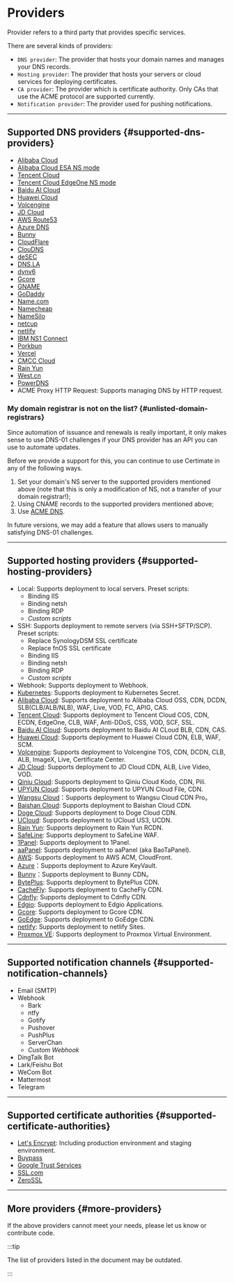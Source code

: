﻿# Providers

Provider refers to a third party that provides specific services.

There are several kinds of providers:

- `DNS provider`: The provider that hosts your domain names and manages your DNS records.
- `Hosting provider`: The provider that hosts your servers or cloud services for deploying certificates.
- `CA provider`: The provider which is certificate authority. Only CAs that use the ACME protocol are supported currently.
- `Notification provider`: The provider used for pushing notifications.

---

## Supported DNS providers {#supported-dns-providers}

- [Alibaba Cloud](https://www.alibabacloud.com/)
- [Alibaba Cloud ESA NS mode](https://www.alibabacloud.com/help/en/edge-security-acceleration/esa/user-guide/dns-overview/)
- [Tencent Cloud](https://www.tencentcloud.com/)
- [Tencent Cloud EdgeOne NS mode](https://www.tencentcloud.com/document/product/1145/66364/)
- [Baidu AI Cloud](https://intl.cloud.baidu.com/)
- [Huawei Cloud](https://www.huaweicloud.com/)
- [Volcengine](https://www.volcengine.com/)
- [JD Cloud](https://www.jdcloud.com/)
- [AWS Route53](https://aws.amazon.com/route53/)
- [Azure DNS](https://azure.microsoft.com/)
- [Bunny](https://www.bunny.net/)
- [CloudFlare](https://www.cloudflare.com/)
- [ClouDNS](https://www.cloudns.net/)
- [deSEC](https://desec.io/)
- [DNS.LA](https://www.dns.la/)
- [dynv6](https://dynv6.com/)
- [Gcore](https://gcore.com/)
- [GNAME](https://www.gname.com/)
- [GoDaddy](https://www.godaddy.com/)
- [Name.com](https://www.name.com/)
- [Namecheap](https://www.namecheap.com/)
- [NameSilo](https://www.namesilo.com/)
- [netcup](https://www.netcup.com/)
- [netlify](https://www.netlify.com/)
- [IBM NS1 Connect](https://www.ibm.com/products/ns1-connect/)
- [Porkbun](https://porkbun.com/)
- [Vercel](https://vercel.com/)
- [CMCC Cloud](https://ecloud.10086.cn/)
- [Rain Yun](https://www.rainyun.com/)
- [West.cn](https://www.west.cn/)
- [PowerDNS](https://www.powerdns.com/)
- ACME Proxy HTTP Request: Supports managing DNS by HTTP request.

### My domain registrar is not on the list? {#unlisted-domain-registrars}

Since automation of issuance and renewals is really important, it only makes sense to use DNS-01 challenges if your DNS provider has an API you can use to automate updates.

Before we provide a support for this, you can continue to use Certimate in any of the following ways.

1. Set your domain's NS server to the supported providers mentioned above (note that this is only a modification of NS, not a transfer of your domain registrar!);
2. Using CNAME records to the supported providers mentioned above;
3. Use [ACME DNS](https://github.com/joohoi/acme-dns).

In future versions, we may add a feature that allows users to manually satisfying DNS-01 challenges.

---

## Supported hosting providers {#supported-hosting-providers}

- Local: Supports deployment to local servers. Preset scripts:
  - Binding IIS
  - Binding netsh
  - Binding RDP
  - _Custom scripts_
- SSH: Supports deployment to remote servers (via SSH+SFTP/SCP). Preset scripts:
  - Replace SynologyDSM SSL certificate
  - Replace fnOS SSL certificate
  - Binding IIS
  - Binding netsh
  - Binding RDP
  - _Custom scripts_
- Webhook: Supports deployment to Webhook.
- [Kubernetes](https://kubernetes.io/): Supports deployment to Kubernetes Secret.
- [Alibaba Cloud](https://www.alibabacloud.com/): Supports deployment to Alibaba Cloud OSS, CDN, DCDN, SLB(CLB/ALB/NLB), WAF, Live, VOD, FC, APIG, CAS.
- [Tencent Cloud](https://www.tencentcloud.com/): Supports deployment to Tencent Cloud COS, CDN, ECDN, EdgeOne, CLB, WAF, Anti-DDoS, CSS, VOD, SCF, SSL.
- [Baidu AI Cloud](https://intl.cloud.baidu.com/): Supports deployment to Baidu AI CLoud BLB, CDN, CAS.
- [Huawei Cloud](https://www.huaweicloud.com/): Supports deployment to Huawei Cloud CDN, ELB, WAF, SCM.
- [Volcengine](https://www.volcengine.com/): Supports deployment to Volcengine TOS, CDN, DCDN, CLB, ALB, ImageX, Live, Certificate Center.
- [JD Cloud](https://www.jdcloud.com/): Supports deployment to JD Cloud CDN, ALB, Live Video, VOD.
- [Qiniu Cloud](https://www.qiniu.com/): Supports deployment to Qiniu Cloud Kodo, CDN, Pili.
- [UPYUN Cloud](https://www.upyun.com/): Supports deployment to UPYUN Cloud File, CDN.
- [Wangsu Cloud](https://en.wangsu.com/)：Supports deployment to Wangsu Cloud CDN Pro。
- [Baishan Cloud](https://intl.baishancloud.com/): Supports deployment to Baishan Cloud CDN.
- [Doge Cloud](https://www.dogecloud.com/): Supports deployment to Doge Cloud CDN.
- [UCloud](https://www.ucloud-global.com/): Supports deployment to UCloud US3, UCDN.
- [Rain Yun](https://www.rainyun.com/): Supports deployment to Rain Yun RCDN.
- [SafeLine](https://waf.chaitin.com/): Supports deployment to SafeLine WAF.
- [1Panel](https://1panel.pro/): Supports deployment to 1Panel.
- [aaPanel](https://www.aapanel.com/): Supports deployment to aaPanel (aka BaoTaPanel).
- [AWS](https://aws.amazon.com/): Supports deployment to AWS ACM, CloudFront.
- [Azure](https://azure.microsoft.com/)：Supports deployment to Azure KeyVault.
- [Bunny](https://www.bunny.net/)：Supports deployment to Bunny CDN。
- [BytePlus](https://www.byteplus.com/): Supports deployment to BytePlus CDN.
- [CacheFly](https://www.cachefly.com/): Supports deployment to CacheFly CDN.
- [Cdnfly](https://www.cdnfly.cn/): Supports deployment to Cdnfly CDN.
- [Edgio](https://edg.io/): Supports deployment to Edgio Applications.
- [Gcore](https://gcore.com/): Supports deployment to Gcore CDN.
- [GoEdge](https://goedge.cloud/): Supports deployment to GoEdge CDN.
- [netlify](https://www.netlify.com/): Supports deployment to netlify Sites.
- [Proxmox VE](https://pve.proxmox.com/): Supports deployment to Proxmox Virtual Environment.

---

## Supported notification channels {#supported-notification-channels}

- Email (SMTP)
- Webhook
  - Bark
  - ntfy
  - Gotify
  - Pushover
  - PushPlus
  - ServerChan
  - _Custom Webhook_
- DingTalk Bot
- Lark/Feishu Bot
- WeCom Bot
- Mattermost
- Telegram

---

## Supported certificate authorities {#supported-certificate-authorities}

- [Let's Encrypt](https://letsencrypt.org/): Including production environment and staging environment.
- [Buypass](https://www.buypass.com/)
- [Google Trust Services](https://pki.goog/)
- [SSL.com](https://www.ssl.com/)
- [ZeroSSL](https://zerossl.com/)

---

## More providers {#more-providers}

If the above providers cannot meet your needs, please let us know or contribute code.

:::tip

The list of providers listed in the document may be outdated.

:::
